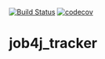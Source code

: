 [![Build Status](https://app.travis-ci.com/MasterMaxTs/project_console-tracker.svg?branch=main)](https://app.travis-ci.com/MasterMaxTs/project_console-tracker)
[![codecov](https://codecov.io/gh/MasterMaxTs/job4j_tracker/branch/master/graph/badge.svg?token=MNF11YZPB1)](https://codecov.io/gh/MasterMaxTs/job4j_tracker)
# job4j_tracker
